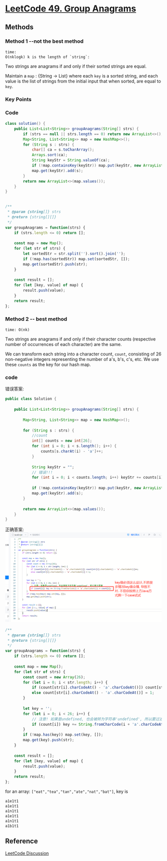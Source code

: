 # [LeetCode 49. Group Anagrams](https://leetcode-cn.com/problems/group-anagrams/)

## Methods

### Method 1 --not the best method

```
time:
O(nklogk) k is the length of `string`:
```

Two strings are anagrams if and only if their sorted strings are equal.

Maintain a `map`  : {String -> List} where each `key` is a sorted string, and each value is the list of strings from the initial input that when sorted, are equal to `key`.


### Key Points

### Code

```java
class solution() {
    public List<List<String>> groupAnagrams(String[] strs) {
        if (strs == null || strs.length == 0) return new ArrayList<>();
        Map<String, List<String>> map = new HashMap<>();
        for (String s : strs) {
            char[] ca = s.toCharArray();
            Arrays.sort(ca);
            String keyStr = String.valueOf(ca);
            if (!map.containsKey(keyStr)) map.put(keyStr, new ArrayList<>());
            map.get(keyStr).add(s);
        }
        return new ArrayList<>(map.values());
    }
}

```

```javascript

/**
 * @param {string[]} strs
 * @return {string[][]}
 */
var groupAnagrams = function(strs) {
    if (strs.length <= 0) return [];

    const map = new Map();
    for (let str of strs) {
        let sortedStr = str.split('').sort().join('');
        if (!map.has(sortedStr)) map.set(sortedStr, []);
        map.get(sortedStr).push(str);
    }

    const result = [];
    for (let [key, value] of map) {
        result.push(value);
    }
    return result;
};
```

### Method 2 -- best method

```
time: O(nk)

```

Two strings are anagrams if and only if their character counts (respective number of occurrences of each character) are the same.

We can transform each string  into a character count, `count`, consisting of 26 non-negative integers representing the number of a's, b's, c's, etc. We use these `counts` as the key for our hash map.

### code

错误答案:

```java
public class Solution {

    public List<List<String>> groupAnagrams(String[] strs) {

        Map<String, List<String>> map = new HashMap<>();

        for (String s : strs) {
            //count
            int[] counts = new int[26];
            for (int i = 0; i < s.length(); i++) {
                counts[s.charAt(i) - 'a']++;
            }

            String keyStr = "";
            // 错误!!!
            for (int i = 0; i < counts.length; i++) keyStr += counts[i];

            if (!map.containsKey(keyStr)) map.put(keyStr, new ArrayList<>());
            map.get(keyStr).add(s);
        }

        return new ArrayList<>(map.values());
    }
}
```

正确答案:
![13](../../Image/13.png)

```JavaScript
/**
 * @param {string[]} strs
 * @return {string[][]}
 */
var groupAnagrams = function(strs) {
    if (strs.length <= 0) return [];

    const map = new Map();
    for (let str of strs) {
        const count = new Array(26);
        for (let i = 0; i < str.length; i++) {
            if (count[str[i].charCodeAt() - 'a'.charCodeAt()]) count[str[i].charCodeAt() - 'a'.charCodeAt()]++;
            else count[str[i].charCodeAt() - 'a'.charCodeAt()] = 1;
        }

        let key = '';
        for (let i = 0; i < 26; i++) {
            // 注意! 如果是undefined, 也会被转为字符串'undefined', 所以要过滤掉
            if (count[i]) key += String.fromCharCode(i + 'a'.charCodeAt()) + count[i];
        }
        if (!map.has(key)) map.set(key, []);
        map.get(key).push(str);
    }

    const result = [];
    for (let [key, value] of map) {
        result.push(value);
    }
    return result;
};
```

for an array: `["eat","tea","tan","ate","nat","bat"]`, key is

```
a1e1t1
a1e1t1
a1n1t1
a1e1t1
a1n1t1
a1b1t1
```

## Reference

[LeetCode Discussion](https://leetcode.com/problems/group-anagrams/discuss/19176/Share-my-short-JAVA-solution)